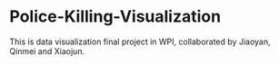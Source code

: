 # Police-Killing-Visualization
This is data visualization final project in WPI, collaborated by Jiaoyan, Qinmei and Xiaojun.
